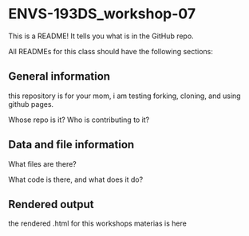 # ENVS-193DS_workshop-07

This is a README! It tells you what is in the GitHub repo.

All READMEs for this class should have the following sections:

## General information

this repository is for your mom, i am testing forking, cloning, and using github pages.

Whose repo is it? Who is contributing to it?

## Data and file information

What files are there?

What code is there, and what does it do?

## Rendered output

the rendered .html for this workshops materias is here
